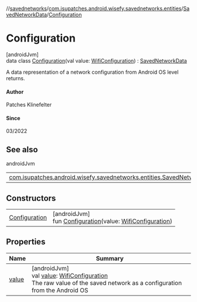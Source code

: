 //[savednetworks](../../../../index.md)/[com.isupatches.android.wisefy.savednetworks.entities](../../index.md)/[SavedNetworkData](../index.md)/[Configuration](index.md)

# Configuration

[androidJvm]\
data class [Configuration](index.md)(val value: [WifiConfiguration](https://developer.android.com/reference/kotlin/android/net/wifi/WifiConfiguration.html)) : [SavedNetworkData](../index.md)

A data representation of a network configuration from Android OS level returns.

#### Author

Patches Klinefelter

#### Since

03/2022

## See also

androidJvm

| | |
|---|---|
| [com.isupatches.android.wisefy.savednetworks.entities.SavedNetworkData](../index.md) |  |

## Constructors

| | |
|---|---|
| [Configuration](-configuration.md) | [androidJvm]<br>fun [Configuration](-configuration.md)(value: [WifiConfiguration](https://developer.android.com/reference/kotlin/android/net/wifi/WifiConfiguration.html)) |

## Properties

| Name | Summary |
|---|---|
| [value](value.md) | [androidJvm]<br>val [value](value.md): [WifiConfiguration](https://developer.android.com/reference/kotlin/android/net/wifi/WifiConfiguration.html)<br>The raw value of the saved network as a configuration from the Android OS |
